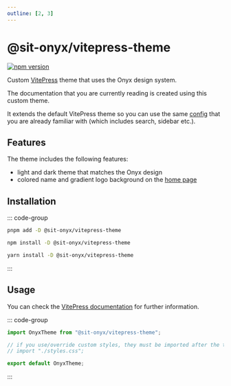 ```yaml
---
outline: [2, 3]
---
```


<script lang="ts" setup>
import packageJson from "../../../../packages/vitepress-theme/package.json";
</script>

# @sit-onyx/vitepress-theme

<div class="hide-external-link">

[![npm version](https://badge.fury.io/js/@sit-onyx%2Fvitepress-theme.svg)](https://www.npmjs.com/package/@sit-onyx/vitepress-theme)

</div>

Custom [VitePress](https://vitepress.dev) theme that uses the Onyx design system.

The documentation that you are currently reading is created using this custom theme.

It extends the default VitePress theme so you can use the same [config](https://vitepress.dev/reference/default-theme-config) that you are already familiar with (which includes search, sidebar etc.).

## Features

The theme includes the following features:

- light and dark theme that matches the Onyx design
- colored name and gradient logo background on the [home page](/)

## Installation

::: code-group

```sh [pnpm]
pnpm add -D @sit-onyx/vitepress-theme
```

```sh [npm]
npm install -D @sit-onyx/vitepress-theme
```

```sh [yarn]
yarn install -D @sit-onyx/vitepress-theme
```

:::

## Usage

You can check the [VitePress documentation](https://vitepress.dev/guide/custom-theme) for further information.

::: code-group

```ts [.vitepress/theme/index.ts]
import OnyxTheme from "@sit-onyx/vitepress-theme";

// if you use/override custom styles, they must be imported after the theme
// import "./styles.css";

export default OnyxTheme;
```

:::
